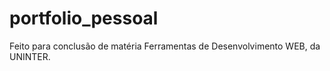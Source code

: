 # portfolio_pessoal

Feito para conclusão de matéria Ferramentas de Desenvolvimento WEB, da UNINTER.
